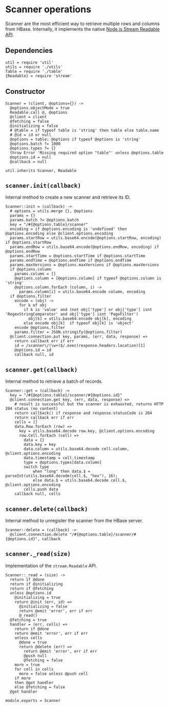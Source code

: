 
# Scanner operations

Scanner are the most efficient way to retrieve multiple 
rows and columns from HBase. Internally, it implements the native 
[Node.js Stream Readable API]().

## Dependencies

    util = require 'util'
    utils = require './utils'
    Table = require './table'
    {Readable} = require 'stream'

## Constructor

    Scanner = (client, @options={}) ->
      @options.objectMode = true
      Readable.call @, @options
      @client = client
      @fetching = false
      @initializing = false
      # @table = if typeof table is 'string' then table else table.name
      # @id = id or null
      @options = table: @options if typeof @options is 'string'
      @options.batch ?= 1000
      @options.types ?= {}
      throw Error 'Missing required option "table"' unless @options.table
      @options.id = null
      @callback = null

    util.inherits Scanner, Readable

## `scanner.init(callback)`

Internal method to create a new scanner and retrieve its ID.

    Scanner::init = (callback) ->
      # options = utils.merge {}, @options
      params = {}
      params.batch ?= @options.batch
      key = "/#{@options.table}/scanner"
      encoding = if @options.encoding is 'undefined' then @options.encoding else @client.options.encoding
      params.startRow = utils.base64.encode(@options.startRow, encoding) if @options.startRow
      params.endRow = utils.base64.encode(@options.endRow, encoding) if @options.endRow
      params.startTime = @options.startTime if @options.startTime
      params.endTime = @options.endTime if @options.endTime
      params.maxVersions = @options.maxVersions if @options.maxVersions
      if @options.column
        params.column = []
        @options.column = [@options.column] if typeof @options.column is 'string'
        @options.column.forEach (column, i) ->
          params.column[i] = utils.base64.encode column, encoding
      if @options.filter
        encode = (obj) ->
          for k of obj
            if k is 'value' and (not obj['type'] or obj['type'] isnt 'RegexStringComparator' and obj['type'] isnt 'PageFilter')
              obj[k] = utils.base64.encode obj[k], encoding
            else encode obj[k]  if typeof obj[k] is 'object'
        encode @options.filter
        params.filter = JSON.stringify(@options.filter)
      @client.connection.put key, params, (err, data, response) =>
        return callback err if err
        id = /scanner\/(\w+)$/.exec(response.headers.location)[1]
        @options.id = id
        callback null, id

## `scanner.get(callback)`

Internal method to retrieve a batch of records.

    Scanner::get = (callback) ->
      key = "/#{@options.table}/scanner/#{@options.id}"
      @client.connection.get key, (err, data, response) =>
        # result is successful but the scanner is exhausted, returns HTTP 204 status (no content)
        return callback() if response and response.statusCode is 204
        return callback err if err
        cells = []
        data.Row.forEach (row) =>
          key = utils.base64.decode row.key, @client.options.encoding
          row.Cell.forEach (cell) =>
            data = {}
            data.key = key
            data.column = utils.base64.decode cell.column, @client.options.encoding
            data.timestamp = cell.timestamp
            type = @options.types[data.column]
            switch type
                when "long" then data.$ = parseInt(utils.base64.decode(cell.$, "hex"), 16);
                else data.$ = utils.base64.decode cell.$, @client.options.encoding
            cells.push data
        callback null, cells

## `scanner.delete(callback)`

Internal method to unregister the scanner from the HBase server.

    Scanner::delete = (callback) ->
      @client.connection.delete "/#{@options.table}/scanner/#{@options.id}", callback

## `scanner._read(size)`

Implementation of the `stream.Readable` API.

    Scanner::_read = (size) ->
      return if @done
      return if @initializing
      return if @fetching
      unless @options.id
        @initializing = true
        return @init (err, id) =>
          @initializing = false
          return @emit 'error', err if err
          @_read()
      @fetching = true
      handler = (err, cells) =>
        return if @done
        return @emit 'error', err if err
        unless cells
          @done = true
          return @delete (err) =>
            return @emit 'error', err if err
            @push null
            @fetching = false
        more = true
        for cell in cells
          more = false unless @push cell
        if more
        then @get handler 
        else @fetching = false
      @get handler

    module.exports = Scanner
